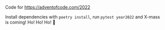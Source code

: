 Code for https://adventofcode.com/2022

Install dependencies with `poetry install`, run `pytest year2022` and X-mass is coming! Ho! Ho! Ho! :santa:
